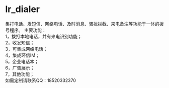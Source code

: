 # lr_dialer
集打电话、发短信、网络电话、及时消息、骚扰拦截、来电备注等功能于一体的拨号程序。
主要功能：<br>
1，拨打本地电话，并有来电识别功能；<br>
2，收发短信；<br>
3，可集成网络电话；<br>
4，集成环信IM；<br>
5，企业电话本；<br>
6，广告展示；<br>
7，其他功能；<br>
如需定制请联系QQ：18520332370<br>
